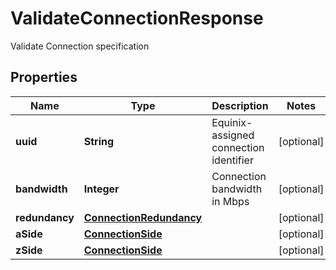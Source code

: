 

# ValidateConnectionResponse

Validate Connection specification

## Properties

| Name | Type | Description | Notes |
|------------ | ------------- | ------------- | -------------|
|**uuid** | **String** | Equinix-assigned connection identifier |  [optional] |
|**bandwidth** | **Integer** | Connection bandwidth in Mbps |  [optional] |
|**redundancy** | [**ConnectionRedundancy**](ConnectionRedundancy.md) |  |  [optional] |
|**aSide** | [**ConnectionSide**](ConnectionSide.md) |  |  [optional] |
|**zSide** | [**ConnectionSide**](ConnectionSide.md) |  |  [optional] |



